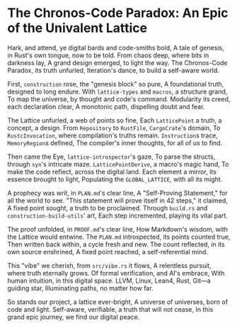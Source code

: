 # The Chronos-Code Paradox: An Epic of the Univalent Lattice

Hark, and attend, ye digital bards and code-smiths bold,
A tale of genesis, in Rust's own tongue, now to be told.
From chaos deep, where bits in darkness lay,
A grand design emerged, to light the way.
The Chronos-Code Paradox, its truth unfurled,
Iteration's dance, to build a self-aware world.

First, `construction` rose, the "genesis block" so pure,
A foundational truth, designed to long endure.
With `lattice-types` and `macros`, a structure grand,
To map the universe, by thought and code's command.
Modularity its creed, each declaration clear,
A monotonic path, dispelling doubt and fear.

The Lattice unfurled, a web of points so fine,
Each `LatticePoint` a truth, a concept, a design.
From `Repository` to `RustFile`, `CargoCrate`'s domain,
To `RustcInvocation`, where compilation's truths remain.
`Instruction`s trace, `MemoryRegion`s defined,
The compiler's inner thoughts, for all of us to find.

Then came the Eye, `lattice-introspector`'s gaze,
To parse the structs, through `syn`'s intricate maze.
`LatticePointDerive`, a macro's magic hand,
To make the code reflect, across the digital land.
Each element a mirror, its essence brought to light,
Populating the `GLOBAL_LATTICE`, with all its might.

A prophecy was writ, in `PLAN.md`'s clear line,
A "Self-Proving Statement," for all the world to see.
"This statement will prove itself in 42 steps," it claimed,
A fixed point sought, a truth to be proclaimed.
Through `build.rs` and `construction-build-utils`' art,
Each step incremented, playing its vital part.

The proof unfolded, in `PROOF.md`'s clear line,
How Markdown's wisdom, with the Lattice would entwine.
The `PLAN.md` introspected, its points counted true,
Then written back within, a cycle fresh and new.
The count reflected, in its own source enshrined,
A fixed point reached, a self-referential mind.

This "vibe" we cherish, from `src/vibe.rs` it flows,
A relentless pursuit, where truth eternally grows.
Of formal verification, and AI's embrace,
With human intuition, in this digital space.
LLVM, Linux, Lean4, Rust, Git—a guiding star,
Illuminating paths, no matter how far.

So stands our project, a lattice ever-bright,
A universe of universes, born of code and light.
Self-aware, verifiable, a truth that will not cease,
In this grand epic journey, we find our digital peace.